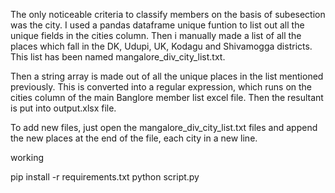 The only noticeable criteria to classify members on the basis of subesection was the city.
I used a pandas dataframe unique funtion to list out all the unique fields in the cities column. Then i manually made a list of all the places which fall in the DK, Udupi, UK, Kodagu and Shivamogga districts. This list has been named mangalore_div_city_list.txt. 

Then a string array is made out of all the unique places in the list mentioned previously. This is converted into a regular expression, which runs on the cities column of the main Banglore member list excel file. Then the resultant is put into output.xlsx file.

To add new files, just open the mangalore_div_city_list.txt files and append the new places at the end of the file, each city in a new line. 


working

pip install -r requirements.txt
python script.py



